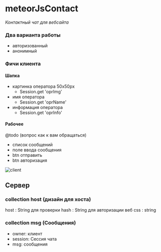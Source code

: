 # meteorJsContact

*Контактный чат для вебсайта*

### Два варианта работы

- авторизованный
- анонимный

### 

### Фичи клиента 

#### Шапка

- картинка оператора 50x50px
  - Session.get 'oprImg'
- имя оператора           
  - Session.get 'oprName'
- информация оператора     
  - Session.get 'oprInfo'

#### Рабочее

@todo (вопрос как к вам обращаться)

- список сообщений
- поле ввода сообщения
- btn отправить
- btn авторизация

![client](https://raw.github.com/alexsuslov/meteorJsContact/dev/help/client.jpg)


## Сервер

### collection host (дизайн для хоста)

host     :  String для проверки
hash     :  String для авторизации веб
css      :  string 

### collection msg (Сообщения)

- owner:  клиент
- session: Сессия чата
- msg:  сообщения
